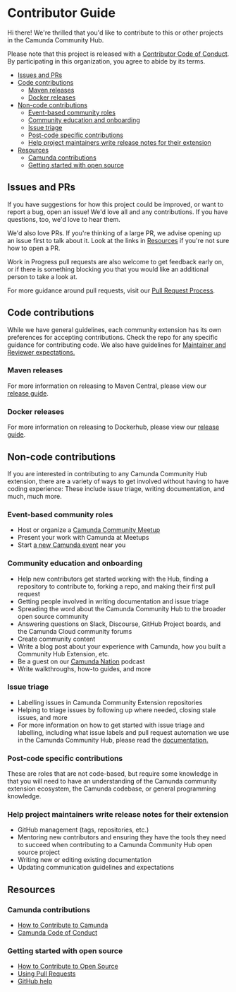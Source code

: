 # Contributor Guide

[fork]: /fork
[pr]: /compare
[CODE_OF_CONDUCT]: CODE_OF_CONDUCT.MD

Hi there! We're thrilled that you'd like to contribute to this or other projects in the Camunda Community Hub. 

Please note that this project is released with a [Contributor Code of Conduct](https://github.com/camunda-community-hub/community/blob/main/CODE_OF_CONDUCT.MD). By participating in this organization, you agree to abide by its terms.

- [Issues and PRs](#issues-and-prs)
- [Code contributions](#code-contributions)
  - [Maven releases](#maven-releases)
  - [Docker releases](#docker-releases)
- [Non-code contributions](#non-code-contributions)
  - [Event-based community roles](#event-based-community-roles)
  - [Community education and onboarding](#community-education-and-onboarding)
  - [Issue triage](#issue-triage)
  - [Post-code specific contributions](#post-code-specific-contributions)
  - [Help project maintainers write release notes for their extension](#help-project-maintainers-write-release-notes-for-their-extension)
- [Resources](#resources)
  - [Camunda contributions](#camunda-contributions)
  - [Getting started with open source](#getting-started-with-open-source)

## Issues and PRs

If you have suggestions for how this project could be improved, or want to report a bug, open an issue! We'd love all and any contributions. If you have questions, too, we'd love to hear them.

We'd also love PRs. If you're thinking of a large PR, we advise opening up an issue first to talk about it. Look at the links in [Resources](#resources) if you're not sure how to open a PR.

Work in Progress pull requests are also welcome to get feedback early on, or if there is something blocking you that you would like an additional person to take a look at.

For more guidance around pull requests, visit our [Pull Request Process](/Users/miamoore/community/pull-request-process.md).

## Code contributions

While we have general guidelines, each community extension has its own preferences for accepting contributions. Check the repo for any specific guidance for contributing code.
We also have guidelines for [Maintainer and Reviewer expectations.](maintainer-reviewer-expectations.md)

### Maven releases

For more information on releasing to Maven Central, please view our [release guide](https://github.com/camunda-community-hub/community/blob/main/RELEASE.MD).

### Docker releases

For more information on releasing to Dockerhub, please view our [release guide](https://github.com/camunda-community-hub/community/blob/main/RELEASE.MD).


## Non-code contributions

If you are interested in contributing to any Camunda Community Hub extension, there are a variety of ways to get involved without having to have coding experience: These include issue triage, writing documentation, and much, much more.

### Event-based community roles

* Host or organize a [Camunda Community Meetup](https://camunda.com/events/)
* Present your work with Camunda at Meetups
* Start [a new Camunda event](https://camunda.com/events/meetups/) near you

### Community education and onboarding

* Help new contributors get started working with the Hub, finding a repository to contribute to, forking a repo, and making their first pull request
* Getting people involved in writing documentation and issue triage
* Spreading the word about the Camunda Community Hub to the broader open source community
* Answering questions on Slack, Discourse, GitHub Project boards, and the Camunda Cloud community forums
* Create community content
* Write a blog post about your experience with Camunda, how you built a Community Hub Extension, etc.
* Be a guest on our [Camunda Nation](https://www.buzzsprout.com/454051) podcast
* Write walkthroughs, how-to guides, and more

### Issue triage

* Labelling issues in Camunda Community Extension repositories
* Helping to triage issues by following up where needed, closing stale issues, and more
* For more information on how to get started with issue triage and labelling, including what issue labels and pull request automation we use in the Camunda Community Hub, please read the [documentation.](https://github.com/camunda-community-hub/community/blob/main/issue-triage.md)

### Post-code specific contributions

These are roles that are not code-based, but require some knowledge in that you will need to have an understanding of the Camunda community extension ecosystem, the Camunda codebase, or general programming knowledge.

### Help project maintainers write release notes for their extension

* GitHub management (tags, repositories, etc.)
* Mentoring new contributors and ensuring they have the tools they need to succeed when contributing to a Camunda Community Hub open source project
* Writing new or editing existing documentation
* Updating communication guidelines and expectations

## Resources

### Camunda contributions
- [How to Contribute to Camunda](https://camunda.com/developers/how-to-contribute/)
- [Camunda Code of Conduct](https://github.com/camunda-community-hub/community/blob/main/CODE_OF_CONDUCT.MD)

### Getting started with open source
- [How to Contribute to Open Source](https://opensource.guide/how-to-contribute/)
- [Using Pull Requests](https://help.github.com/articles/about-pull-requests/)
- [GitHub help](https://help.github.com)